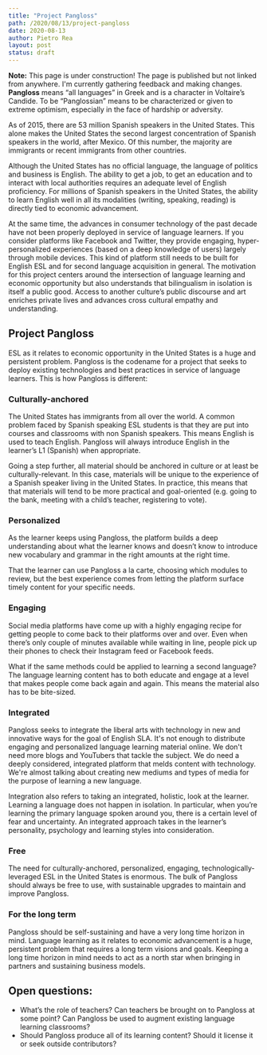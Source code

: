 ```yaml
---
title: "Project Pangloss"
path: /2020/08/13/project-pangloss 
date: 2020-08-13
author: Pietro Rea
layout: post
status: draft
---
```


**Note:** This page is under construction! The page is published but not linked from anywhere. I'm currently gathering feedback and making changes. **Pangloss** means “all languages” in Greek and is a character in Voltaire’s Candide. To be “Panglossian” means to be characterized or given to extreme optimism, especially in the face of hardship or adversity.


As of 2015, there are 53 million Spanish speakers in the United States. This alone makes the United States the second largest concentration of Spanish speakers in the world, after Mexico. Of this number, the majority are immigrants or recent immigrants from other countries.

Although the United States has no official language, the language of politics and business is English. The ability to get a job, to get an education and to interact with local authorities requires an adequate level of English proficiency. For millions of Spanish speakers in the United States, the ability to learn English well in all its modalities (writing, speaking, reading) is directly tied to economic advancement.

At the same time, the advances in consumer technology of the past decade have not been properly deployed in service of language learners. If you consider platforms like Facebook and Twitter, they provide engaging, hyper-personalized experiences (based on a deep knowledge of users) largely through mobile devices. This kind of platform still needs to be built for English ESL and for second language acquisition in general.
The motivation for this project centers around the intersection of language learning and economic opportunity but also understands that bilingualism in isolation is itself a public good. Access to another culture’s public discourse and art enriches private lives and advances cross cultural empathy and understanding.

## Project Pangloss  

ESL as it relates to economic opportunity in the United States is a huge and persistent problem. Pangloss is the codename for a project that seeks to deploy existing technologies and best practices in service of language learners. This is how Pangloss is different:

### Culturally-anchored

The United States has immigrants from all over the world. A common problem faced by Spanish speaking ESL students is that they are put into courses and classrooms with non Spanish speakers. This means English is used to teach English. Pangloss will always introduce English in the learner’s L1 (Spanish) when appropriate.

Going a step further, all material should be anchored in culture or at least be culturally-relevant. In this case, materials will be unique to the experience of a Spanish speaker living in the United States. In practice, this means that that materials will tend to be more practical and goal-oriented (e.g. going to the bank, meeting with a child’s teacher, registering to vote).

### Personalized

As the learner keeps using Pangloss, the platform builds a deep understanding about what the learner knows and doesn’t know to introduce new vocabulary and grammar in the right amounts at the right time. 

That the learner can use Pangloss a la carte, choosing which modules to review, but  the best experience comes from letting the platform surface timely content for your specific needs.

### Engaging

Social media platforms have come up with a highly engaging recipe for getting people to come back to their platforms over and over. Even when there’s only couple of minutes available while waiting in line, people pick up their phones to check their Instagram feed or Facebook feeds. 

What if the same methods could be applied to learning a second language? The language learning content has to both educate and engage at a level that makes people come back again and again. This means the material also has to be bite-sized.

### Integrated

Pangloss seeks to integrate the liberal arts with technology in new and innovative ways for the goal of English SLA. It's not enough to distribute engaging and personalized language learning material online. We don't need more blogs and YouTubers that tackle the subject. We do need a deeply considered, integrated platform that melds content with technology. We're almost talking about creating new mediums and types of media for the purpose of learning a new language.

Integration also refers to taking an integrated, holistic, look at the learner. Learning a language does not happen in isolation. In particular, when you’re learning the primary language spoken around you, there is a certain level of fear and uncertainty. An integrated approach takes in the learner’s personality, psychology and learning styles into consideration.

### Free

The need for culturally-anchored, personalized, engaging, technologically-leveraged ESL in the United States is enormous. The bulk of Pangloss should always be free to use, with sustainable upgrades to maintain and improve Pangloss.

### For the long term

Pangloss should be self-sustaining and have a very long time horizon in mind. Language learning as it relates to economic advancement is a huge, persistent problem that requires a long term visions and goals. Keeping a long time horizon in mind needs to act as a north star when bringing in partners and sustaining business models. 

## Open questions:

*  What’s the role of teachers? Can teachers be brought on to Pangloss at some point? Can Pangloss be used to augment existing language learning classrooms?
* Should Pangloss produce all of its learning content? Should it license it or seek outside contributors?
